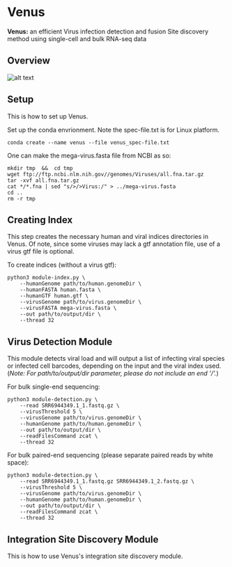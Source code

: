 # Venus
**Venus:** an efficient Virus infection detection and fusion Site discovery method using single-cell and bulk RNA-seq data

## Overview
![alt text](https://github.com/aicb-ZhangLabs/Venus/blob/main/fig%202.png)

## Setup
This is how to set up Venus.

Set up the conda envrionment. Note the spec-file.txt is for Linux platform.
```
conda create --name venus --file venus_spec-file.txt
```

One can make the mega-virus.fasta file from NCBI as so:
```
mkdir tmp  &&  cd tmp
wget ftp://ftp.ncbi.nlm.nih.gov//genomes/Viruses/all.fna.tar.gz
tar -xvf all.fna.tar.gz
cat */*.fna | sed "s/>/>Virus:/" > ../mega-virus.fasta
cd ..
rm -r tmp
```

## Creating Index
This step creates the necessary human and viral indices directories in Venus. Of note, since some viruses may lack a gtf annotation file, use of a virus gtf file is optional.

To create indices (without a virus gtf):
```   
python3 module-index.py \
    --humanGenome path/to/human.genomeDir \
    --humanFASTA human.fasta \
    --humanGTF human.gtf \
    --virusGenome path/to/virus.genomeDir \
    --virusFASTA mega-virus.fasta \
    --out path/to/output/dir \
    --thread 32
```

## Virus Detection Module
This module detects viral load and will output a list of infecting viral species or infected cell barcodes, depending on the input and the viral index used. (*Note: For path/to/output/dir parameter, please do not include an end '/'.*) 

For bulk single-end sequencing:
```
python3 module-detection.py \
    --read SRR6944349.1_1.fastq.gz \
    --virusThreshold 5 \
    --virusGenome path/to/virus.genomeDir \
    --humanGenome path/to/human.genomeDir \
    --out path/to/output/dir \
    --readFilesCommand zcat \
    --thread 32
```

For bulk paired-end sequencing (please separate paired reads by white space):
```
python3 module-detection.py \
    --read SRR6944349.1_1.fastq.gz SRR6944349.1_2.fastq.gz \
    --virusThreshold 5 \
    --virusGenome path/to/virus.genomeDir \
    --humanGenome path/to/human.genomeDir \
    --out path/to/output/dir \
    --readFilesCommand zcat \
    --thread 32
```

## Integration Site Discovery Module
This is how to use Venus's integration site discovery module.
